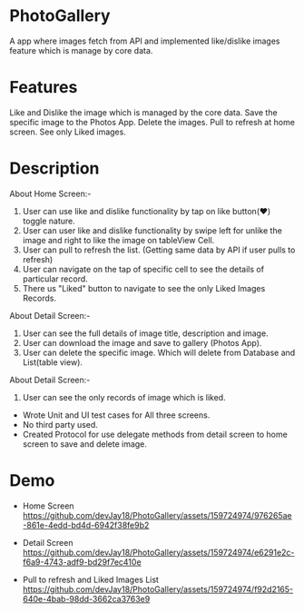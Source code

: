 # PhotoGallery
A app where images fetch from API and implemented like/dislike images feature which is manage by core data.

# Features 
 Like and Dislike the image which is managed by the core data.
 Save the specific image to the Photos App.
 Delete the images.
 Pull to refresh at home screen.
 See only Liked images. 


# Description 
About Home Screen:- 
1. User can use like and dislike functionality by tap on like button(❤️) toggle nature.
2. User can user like and dislike functionality by swipe left for unlike the image and right to like the image on tableView Cell.
3. User can pull to refresh the list. (Getting same data by API if user pulls to refresh)
4. User can navigate on the tap of specific cell to see the details of particular record.
5. There us "Liked" button to navigate to see the only Liked Images Records.

About Detail Screen:- 
1. User can see the full details of image title, description and image.
2. User can download the image and save to gallery (Photos App).
3. User can delete the specific image. Which will delete from Database and List(table view).

About Detail Screen:- 
1. User can see the only records of image which is liked.


- Wrote Unit and UI test cases for All three screens.
- No third party used.
- Created Protocol for use delegate methods from detail screen to home screen to save and delete image. 

# Demo 

- Home Screen 
https://github.com/devJay18/PhotoGallery/assets/159724974/976265ae-861e-4edd-bd4d-6942f38fe9b2

- Detail Screen
https://github.com/devJay18/PhotoGallery/assets/159724974/e6291e2c-f6a9-4743-adf9-bd29f7ec410e

- Pull to refresh and Liked Images List
https://github.com/devJay18/PhotoGallery/assets/159724974/f92d2165-640e-4bab-98dd-3662ca3763e9
